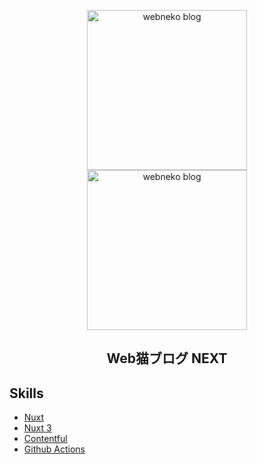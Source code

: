 <p align="center">
  <img src='https://github.com/jiyuujin/webneko-blog-next/blob/next/webneko-blog-white.svg?sanitize=true' alt="webneko blog" title="webneko blog" width="256px" height='256px'/>
  <img src='https://github.com/jiyuujin/webneko-blog-next/blob/next/webneko-blog-black.svg?sanitize=true' alt="webneko blog" title="webneko blog" width="256px" height='256px'/>
</p>

<div align="center">
  <h2>Web猫ブログ NEXT</h2>
</div>

## Skills

- [Nuxt](https://ja.nuxtjs.org/guide/)
- [Nuxt 3](https://v3.nuxtjs.org/)
- [Contentful](https://www.contentful.com/)
- [Github Actions](https://docs.github.com/ja/actions/language-and-framework-guides/using-nodejs-with-github-actions)
